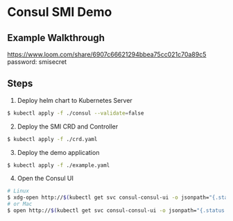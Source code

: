 # Consul SMI Demo

## Example Walkthrough
https://www.loom.com/share/6907c66621294bbea75cc021c70a89c5
password: smisecret

## Steps

1. Deploy helm chart to Kubernetes Server

```bash
$ kubectl apply -f ./consul --validate=false
```

2. Deploy the SMI CRD and Controller

```bash
$ kubectl apply -f ./crd.yaml
```

3. Deploy the demo application

```bash
$ kubectl apply -f ./example.yaml
```

4. Open the Consul UI

```bash
# Linux
$ xdg-open http://$(kubectl get svc consul-consul-ui -o jsonpath="{.status.loadBalancer.ingress[0].ip}")
# or Mac
$ open http://$(kubectl get svc consul-consul-ui -o jsonpath="{.status.loadBalancer.ingress[0].ip}")
```
